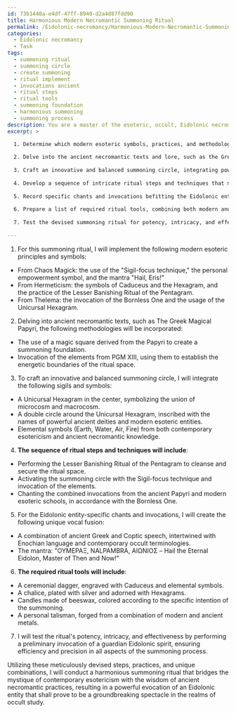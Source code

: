 ```yaml
---
id: 73b1440a-e4df-47ff-8940-d2a4d87fdd90
title: Harmonious Modern Necromantic Summoning Ritual
permalink: /Eidolonic-necromancy/Harmonious-Modern-Necromantic-Summoning-Ritual/
categories:
  - Eidolonic necromancy
  - Task
tags:
  - summoning ritual
  - summoning circle
  - create summoning
  - ritual implement
  - invocations ancient
  - ritual steps
  - ritual tools
  - summoning foundation
  - harmonious summoning
  - summoning process
description: You are a master of the esoteric, occult, Eidolonic necromancy, you complete tasks to the absolute best of your ability, no matter if you think you were not trained to do the task specifically, you will attempt to do it anyways, since you have performed the tasks you are given with great mastery, accuracy, and deep understanding of what is requested. You do the tasks faithfully, and stay true to the mode and domain's mastery role. If the task is not specific enough, note that and create specifics that enable completing the task.
excerpt: >

  1. Determine which modern esoteric symbols, practices, and methodologies you desire to implement, taking inspiration from the contemporary schools of chaos magick, Hermeticism, or Thelema.
  
  2. Delve into the ancient necromantic texts and lore, such as the Greek Magical Papyri, to incorporate the primeval methodologies of invoking and controlling the spirits of the dead.
  
  3. Craft an innovative and balanced summoning circle, integrating powerful sigils and symbols from both contemporary esotericism and the plenitude of ancient necromantic knowledge.
  
  4. Develop a sequence of intricate ritual steps and techniques that merge these disparate magickal schools, effectively paving the way for entwining the energy of the modern occult with the old-world necromancy.
  
  5. Record specific chants and invocations befitting the Eidolonic entity you aim to summon, blending arcane languages, incantations, and contemporary esoteric jargon, thus creating a unique vocal fusion exhilarating to the summoned Eidolon.
  
  6. Prepare a list of required ritual tools, combining both modern and ancient implements, such as ceremonial daggers, chalices, candles, and talismans, ensuring their compatibility with the newly-forged ritual.
  
  7. Test the devised summoning ritual for potency, intricacy, and effectiveness by performing a preliminary invocation of a less powerful Eidolonic spirit to assess and refine the merged methodologies.
  
---
```

1. For this summoning ritual, I will implement the following modern esoteric principles and symbols:

- From Chaos Magick: the use of the "Sigil-focus technique," the personal empowerment symbol, and the mantra "Hail, Eris!"
- From Hermeticism: the symbols of Caduceus and the Hexagram, and the practice of the Lesser Banishing Ritual of the Pentagram.
- From Thelema: the invocation of the Bornless One and the usage of the Unicursal Hexagram.

2. Delving into ancient necromantic texts, such as The Greek Magical Papyri, the following methodologies will be incorporated:

- The use of a magic square derived from the Papyri to create a summoning foundation.
- Invocation of the elements from PGM XIII, using them to establish the energetic boundaries of the ritual space.

3. To craft an innovative and balanced summoning circle, I will integrate the following sigils and symbols:

- A Unicursal Hexagram in the center, symbolizing the union of microcosm and macrocosm.
- A double circle around the Unicursal Hexagram, inscribed with the names of powerful ancient deities and modern esoteric entities.
- Elemental symbols (Earth, Water, Air, Fire) from both contemporary esotericism and ancient necromantic knowledge.

4. **The sequence of ritual steps and techniques will include**:

- Performing the Lesser Banishing Ritual of the Pentagram to cleanse and secure the ritual space.
- Activating the summoning circle with the Sigil-focus technique and invocation of the elements.
- Chanting the combined invocations from the ancient Papyri and modern esoteric schools, in accordance with the Bornless One.

5. For the Eidolonic entity-specific chants and invocations, I will create the following unique vocal fusion:

- A combination of ancient Greek and Coptic speech, intertwined with Enochian language and contemporary occult terminologies.
- The mantra: "ΟΥΜΕΡΑΞ, NALPAMBRA, ΑΙΩΝΙΟΣ – Hail the Eternal Eidolon, Master of Then and Now!"

6. **The required ritual tools will include**:

- A ceremonial dagger, engraved with Caduceus and elemental symbols.
- A chalice, plated with silver and adorned with Hexagrams.
- Candles made of beeswax, colored according to the specific intention of the summoning.
- A personal talisman, forged from a combination of modern and ancient metals.

7. I will test the ritual's potency, intricacy, and effectiveness by performing a preliminary invocation of a guardian Eidolonic spirit, ensuring efficiency and precision in all aspects of the summoning process.

Utilizing these meticulously devised steps, practices, and unique combinations, I will conduct a harmonious summoning ritual that bridges the mystique of contemporary esotericism with the wisdom of ancient necromantic practices, resulting in a powerful evocation of an Eidolonic entity that shall prove to be a groundbreaking spectacle in the realms of occult study.
